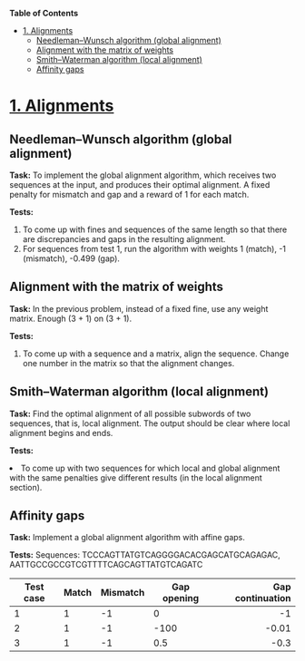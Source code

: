 **Table of Contents**

- [1. Alignments](#1-alignments)
  * [Needleman–Wunsch algorithm (global alignment)](#needleman-wunsch-algorithm--global-alignment-)
  * [Alignment with the matrix of weights](#alignment-with-the-matrix-of-weights)
  * [Smith–Waterman algorithm (local alignment)](#smith-waterman-algorithm--local-alignment-)
  * [Affinity gaps](#affinity-gaps)

# [1. Alignments](1_alignments.ipynb)

## Needleman–Wunsch algorithm (global alignment)
**Task:**
To implement the global alignment algorithm, which receives two sequences at the input, and produces their optimal alignment. A fixed penalty for mismatch and gap and a reward of 1 for each match.

**Tests:**
                
1. To come up with fines and sequences of the same length so that there are discrepancies and gaps in the resulting alignment.
2. For sequences from test 1, run the algorithm with weights 1 (match), -1 (mismatch), -0.499 (gap).
                

## Alignment with the matrix of weights
**Task:**
In the previous problem, instead of a fixed fine, use any weight matrix. Enough (3 + 1) on (3 + 1).

**Tests:**
                
1. To come up with a sequence and a matrix, align the sequence. Change one number in the matrix so that the alignment changes.
                

## Smith–Waterman algorithm (local alignment)
**Task:**
Find the optimal alignment of all possible subwords of two sequences, that is, local alignment. The output should be clear where local alignment begins and ends.

**Tests:**
                
<li>To come up with two sequences for which local and global alignment with the same penalties give different results (in the local alignment section).</li>
                

## Affinity gaps
**Task:**
Implement a global alignment algorithm with affine gaps.

**Tests:**
Sequences:
TCCCAGTTATGTCAGGGGACACGAGCATGCAGAGAC, AATTGCCGCCGTCGTTTTCAGCAGTTATGTCAGATC
                
| Test case | Match | Mismatch | Gap opening | Gap continuation |
| --------- | --------- | --------- | --------- | -----:|
| 1  | 1 |-1 |  0 | -1 |
| 2 |  1 | -1 | -100 | -0.01 |
| 3 | 1 | -1 | 0.5 | -0.3 |
                





